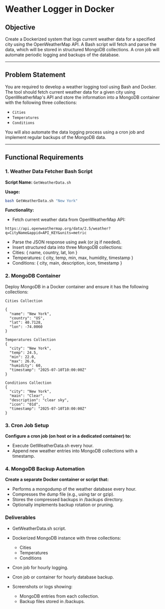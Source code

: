 #  Weather Logger in Docker

## Objective

Create a Dockerized system that logs current weather data for a specified city using the OpenWeatherMap API. A Bash script will fetch and parse the data, which will be stored in structured MongoDB collections. A cron job will automate periodic logging and backups of the database.

---

## Problem Statement

You are required to develop a weather logging tool using Bash and Docker. The tool should fetch current weather data for a given city using OpenWeatherMap's API and store the information into a MongoDB container with the following three collections:

- `Cities`
- `Temperatures`
- `Conditions`

You will also automate the data logging process using a cron job and implement regular backups of the MongoDB data.

---

## Functional Requirements

### 1. Weather Data Fetcher Bash Script

**Script Name:** `GetWeatherData.sh`

**Usage:**

```bash
bash GetWeatherData.sh "New York"
```
**Functionality:**

- Fetch current weather data from OpenWeatherMap API:

```
https://api.openweathermap.org/data/2.5/weather?q=CityName&appid=API_KEY&units=metric
```
- Parse the JSON response using awk (or jq if needed).
- Insert structured data into three MongoDB collections:
- Cities: { name, country, lat, lon }
- Temperatures: { city, temp, min, max, humidity, timestamp }
- Conditions: { city, main, description, icon, timestamp }

### 2. MongoDB Container
Deploy MongoDB in a Docker container and ensure it has the following collections:

```
Cities Collection

{
  "name": "New York",
  "country": "US",
  "lat": 40.7128,
  "lon": -74.0060
}

Temperatures Collection
{
  "city": "New York",
  "temp": 24.5,
  "min": 22.0,
  "max": 26.0,
  "humidity": 60,
  "timestamp": "2025-07-10T10:00:00Z"
}

Conditions Collection
{
  "city": "New York",
  "main": "Clear",
  "description": "clear sky",
  "icon": "01d",
  "timestamp": "2025-07-10T10:00:00Z"
}
```
### 3. Cron Job Setup
**Configure a cron job (on host or in a dedicated container) to:**
- Execute GetWeatherData.sh every hour.
- Append new weather entries into MongoDB collections with a timestamp.

### 4. MongoDB Backup Automation
**Create a separate Docker container or script that:**
- Performs a mongodump of the weather database every hour.
- Compresses the dump file (e.g., using tar or gzip).
- Stores the compressed backups in /backups directory.
- Optionally implements backup rotation or pruning.

### Deliverables
- GetWeatherData.sh script.
- Dockerized MongoDB instance with three collections:

    - Cities
    - Temperatures
    - Conditions

- Cron job for hourly logging.
- Cron job or container for hourly database backup.
- Screenshots or logs showing:

    - MongoDB entries from each collection.
    - Backup files stored in /backups.
